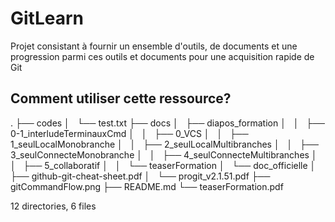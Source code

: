 # GitLearn
Projet consistant à fournir un ensemble d'outils, de documents et une progression parmi ces outils et documents pour une acquisition rapide de Git

## Comment utiliser cette ressource?

.
├── codes
│   └── test.txt
├── docs
│   ├── diapos_formation
│   │   ├── 0-1_interludeTerminauxCmd
│   │   ├── 0_VCS
│   │   ├── 1_seulLocalMonobranche
│   │   ├── 2_seulLocalMultibranches
│   │   ├── 3_seulConnecteMonobranche
│   │   ├── 4_seulConnecteMultibranches
│   │   ├── 5_collaboratif
│   │   └── teaserFormation
│   └── doc_officielle
│       ├── github-git-cheat-sheet.pdf
│       └── progit_v2.1.51.pdf
├── gitCommandFlow.png
├── README.md
└── teaserFormation.pdf

12 directories, 6 files
